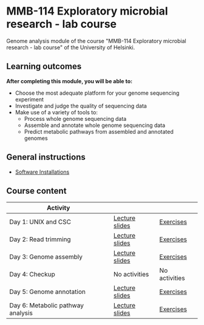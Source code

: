 # MMB-114 Exploratory microbial research - lab course

Genome analysis module of the course "MMB-114 Exploratory microbial research - lab course" of the University of Helsinki.

## Learning outcomes

**After completing this module, you will be able to:**
* Choose the most adequate platform for your genome sequencing experiment
* Investigate and judge the quality of sequencing data
* Make use of a variety of tools to:
    * Process whole genome sequencing data
    * Assemble and annotate whole genome sequencing data
    * Predict metabolic pathways from assembled and annotated genomes

## General instructions

* [Software Installations](00-software-installations.md)

## Course content

Activity | | |
-- | -- | -- |
Day 1: UNIX and CSC | [Lecture slides](lectures/01_UNIX_and_CSC.pdf) | [Exercises](01-UNIX-and-CSC.md) |
Day 2: Read trimming | [Lecture slides](lectures/02_Read_trimming.pdf) | [Exercises](02-Read-trimming.md) |
Day 3: Genome assembly | [Lecture slides](lectures/03_Genome_assembly.pdf) | [Exercises](03-Genome-assembly.md) |
Day 4: Checkup  | No activities | No activities |
Day 5: Genome annotation | [Lecture slides](lectures/05_Genome_annotation.pdf) | [Exercises](05-Genome-annotation.md) |
Day 6: Metabolic pathway analysis | [Lecture slides](lectures/06_Metabolic_pathways.pdf) | [Exercises](06-Metabolic-pathways.md) |
